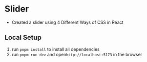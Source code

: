 # Slider

- Created a slider using 4 Different Ways of CSS in React

## Local Setup

1. run `pnpm install` to install all dependencies
2. run `pnpm run dev` and open`http://localhost:5173` in the browser
